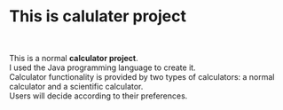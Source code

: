 # This is calulater project
<br>
<p>This is a normal <b>calculator project</b>. <br>
I used the Java programming language to create it.<br>
Calculator functionality is provided by two types of calculators: a normal calculator and a scientific calculator.<br>
Users will decide according to their preferences.
</p>
